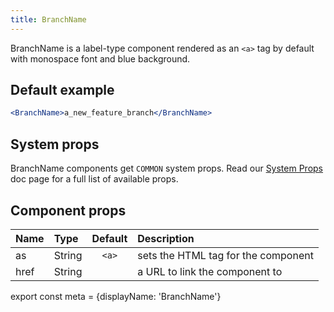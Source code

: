 ```yaml
---
title: BranchName
---
```



BranchName is a label-type component rendered as an `<a>` tag by default with monospace font and blue background.

## Default example

```.jsx
<BranchName>a_new_feature_branch</BranchName>
```

## System props

BranchName components get `COMMON` system props. Read our [System Props](/components/docs/system-props) doc page for a full list of available props.

## Component props

| Name | Type | Default | Description |
| :- | :- | :-: | :- |
| as | String | `<a>` | sets the HTML tag for the component |
| href | String | | a URL to link the component to |

export const meta = {displayName: 'BranchName'}
